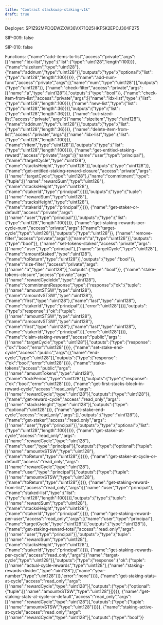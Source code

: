 ```yaml
---
title: "Contract stackswap-staking-v1k"
draft: true
---
```

Deployer: SP1Z92MPDQEWZXW36VX71Q25HKF5K2EPCJ304F275

SIP-009: false

SIP-010: false

Functions:
{"name":"add-items-to-list","access":"private","args":[{"name":"idx-list","type":{"list":{"type":"uint128","length":100}}},{"name":"sizeitem","type":"uint128"},{"name":"addnum","type":"uint128"}],"outputs":{"type":{"optional":{"list":{"type":"uint128","length":100}}}}}, {"name":"add-num-func","access":"private","args":[{"name":"num","type":"uint128"}],"outputs":{"type":"uint128"}}, {"name":"check-filter","access":"private","args":[{"name":"a","type":"uint128"}],"outputs":{"type":"bool"}}, {"name":"check-item-from-list","access":"private","args":[{"name":"idx-list","type":{"list":{"type":"uint128","length":100}}},{"name":"new-list","type":{"list":{"type":"uint128","length":36}}}],"outputs":{"type":{"list":{"type":"uint128","length":36}}}}, {"name":"cut-sized-list","access":"private","args":[{"name":"sizeitem","type":"uint128"},{"name":"addnum","type":"uint128"}],"outputs":{"type":{"list":{"type":"uint128","length":36}}}}, {"name":"delete-item-from-list","access":"private","args":[{"name":"idx-list","type":{"list":{"type":"uint128","length":100}}},{"name":"ritem","type":"uint128"}],"outputs":{"type":{"list":{"type":"uint128","length":100}}}}, {"name":"get-entitled-staking-reward","access":"private","args":[{"name":"user","type":"principal"},{"name":"targetCycle","type":"uint128"},{"name":"stacksHeight","type":"uint128"}],"outputs":{"type":"uint128"}}, {"name":"get-entitled-staking-reward-closure","access":"private","args":[{"name":"targetCycle","type":"uint128"},{"name":"commitment","type":{"tuple":[{"name":"rewardSum","type":"uint128"},{"name":"stacksHeight","type":"uint128"},{"name":"stakerId","type":"principal"}]}}],"outputs":{"type":{"tuple":[{"name":"rewardSum","type":"uint128"},{"name":"stacksHeight","type":"uint128"},{"name":"stakerId","type":"principal"}]}}}, {"name":"get-staker-or-default","access":"private","args":[{"name":"user","type":"principal"}],"outputs":{"type":{"list":{"type":"uint128","length":100}}}}, {"name":"get-staking-rewards-per-cycle-num","access":"private","args":[{"name":"target-cycle","type":"uint128"}],"outputs":{"type":"uint128"}}, {"name":"remove-filter","access":"private","args":[{"name":"a","type":"uint128"}],"outputs":{"type":"bool"}}, {"name":"set-tokens-staked","access":"private","args":[{"name":"user","type":"principal"},{"name":"targetCycle","type":"uint128"},{"name":"amountStaked","type":"uint128"},{"name":"toReturn","type":"uint128"}],"outputs":{"type":"bool"}}, {"name":"size-filter","access":"private","args":[{"name":"a","type":"uint128"}],"outputs":{"type":"bool"}}, {"name":"stake-tokens-closure","access":"private","args":[{"name":"rewardCycleIdx","type":"uint128"},{"name":"commitmentResponse","type":{"response":{"ok":{"tuple":[{"name":"amountSTSW","type":"uint128"},{"name":"amountvSTSW","type":"uint128"},{"name":"first","type":"uint128"},{"name":"last","type":"uint128"},{"name":"stakerId","type":"principal"}]},"error":"uint128"}}}],"outputs":{"type":{"response":{"ok":{"tuple":[{"name":"amountSTSW","type":"uint128"},{"name":"amountvSTSW","type":"uint128"},{"name":"first","type":"uint128"},{"name":"last","type":"uint128"},{"name":"stakerId","type":"principal"}]},"error":"uint128"}}}}, {"name":"claim-staking-reward","access":"public","args":[{"name":"targetCycle","type":"uint128"}],"outputs":{"type":{"response":{"ok":"bool","error":"uint128"}}}}, {"name":"set-stake-end-cycle","access":"public","args":[{"name":"end-cycle","type":"uint128"}],"outputs":{"type":{"response":{"ok":"bool","error":"uint128"}}}}, {"name":"stake-tokens","access":"public","args":[{"name":"amountTokens","type":"uint128"},{"name":"lockPeriod","type":"uint128"}],"outputs":{"type":{"response":{"ok":"bool","error":"uint128"}}}}, {"name":"get-first-stacks-block-in-reward-cycle","access":"read_only","args":[{"name":"rewardCycle","type":"uint128"}],"outputs":{"type":"uint128"}}, {"name":"get-reward-cycle","access":"read_only","args":[{"name":"stacksHeight","type":"uint128"}],"outputs":{"type":{"optional":"uint128"}}}, {"name":"get-stake-end-cycle","access":"read_only","args":[],"outputs":{"type":"uint128"}}, {"name":"get-staker","access":"read_only","args":[{"name":"user","type":"principal"}],"outputs":{"type":{"optional":{"list":{"type":"uint128","length":100}}}}}, {"name":"get-staker-at-cycle","access":"read_only","args":[{"name":"rewardCycle","type":"uint128"},{"name":"user","type":"principal"}],"outputs":{"type":{"optional":{"tuple":[{"name":"amountvSTSW","type":"uint128"},{"name":"toReturn","type":"uint128"}]}}}}, {"name":"get-staker-at-cycle-or-default","access":"read_only","args":[{"name":"rewardCycle","type":"uint128"},{"name":"user","type":"principal"}],"outputs":{"type":{"tuple":[{"name":"amountvSTSW","type":"uint128"},{"name":"toReturn","type":"uint128"}]}}}, {"name":"get-staking-reward-from-list","access":"read_only","args":[{"name":"user","type":"principal"},{"name":"staked-list","type":{"list":{"type":"uint128","length":100}}}],"outputs":{"type":{"tuple":[{"name":"rewardSum","type":"uint128"},{"name":"stacksHeight","type":"uint128"},{"name":"stakerId","type":"principal"}]}}}, {"name":"get-staking-reward-per-user","access":"read_only","args":[{"name":"user","type":"principal"},{"name":"targetCycle","type":"uint128"}],"outputs":{"type":"uint128"}}, {"name":"get-staking-reward-total","access":"read_only","args":[{"name":"user","type":"principal"}],"outputs":{"type":{"tuple":[{"name":"rewardSum","type":"uint128"},{"name":"stacksHeight","type":"uint128"},{"name":"stakerId","type":"principal"}]}}}, {"name":"get-staking-rewards-per-cycle","access":"read_only","args":[{"name":"target-cycle","type":"uint128"}],"outputs":{"type":{"response":{"ok":{"tuple":[{"name":"actual-cycle-rewards","type":"uint128"},{"name":"staking-rewards-divider","type":"uint128"},{"name":"year-number","type":"uint128"}]},"error":"none"}}}}, {"name":"get-staking-stats-at-cycle","access":"read_only","args":[{"name":"rewardCycle","type":"uint128"}],"outputs":{"type":{"optional":{"tuple":[{"name":"amountvSTSW","type":"uint128"}]}}}}, {"name":"get-staking-stats-at-cycle-or-default","access":"read_only","args":[{"name":"rewardCycle","type":"uint128"}],"outputs":{"type":{"tuple":[{"name":"amountvSTSW","type":"uint128"}]}}}, {"name":"staking-active-at-cycle","access":"read_only","args":[{"name":"rewardCycle","type":"uint128"}],"outputs":{"type":"bool"}}
